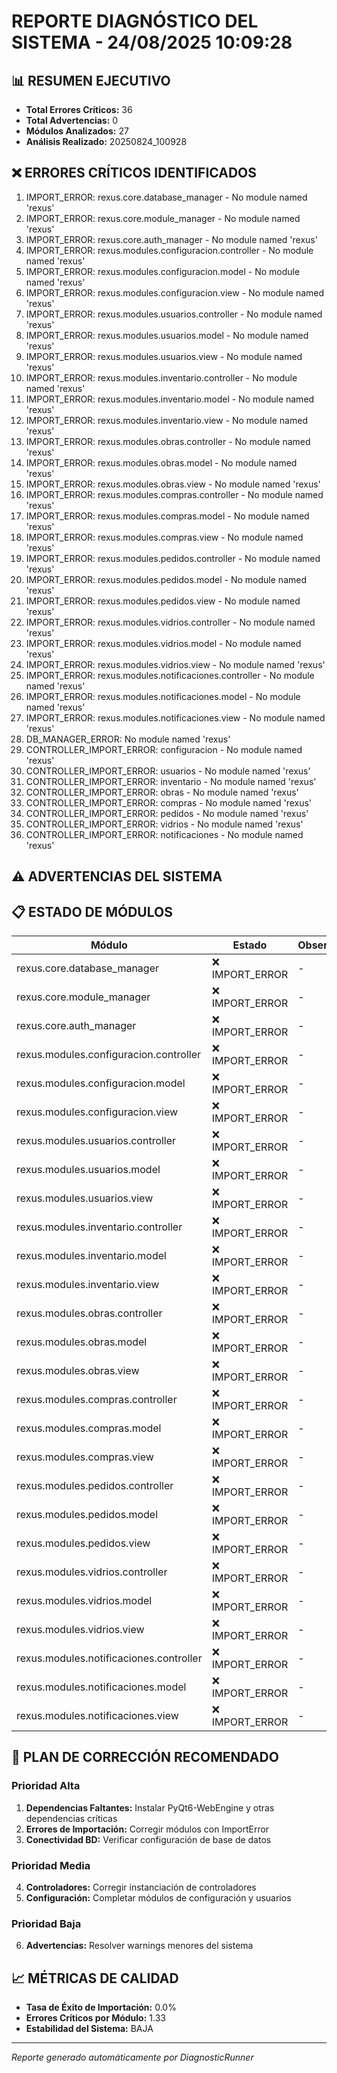 # REPORTE DIAGNÓSTICO DEL SISTEMA - 24/08/2025 10:09:28

## 📊 RESUMEN EJECUTIVO

- **Total Errores Críticos:** 36
- **Total Advertencias:** 0
- **Módulos Analizados:** 27
- **Análisis Realizado:** 20250824_100928

## ❌ ERRORES CRÍTICOS IDENTIFICADOS

1. IMPORT_ERROR: rexus.core.database_manager - No module named 'rexus'
2. IMPORT_ERROR: rexus.core.module_manager - No module named 'rexus'
3. IMPORT_ERROR: rexus.core.auth_manager - No module named 'rexus'
4. IMPORT_ERROR: rexus.modules.configuracion.controller - No module named 'rexus'
5. IMPORT_ERROR: rexus.modules.configuracion.model - No module named 'rexus'
6. IMPORT_ERROR: rexus.modules.configuracion.view - No module named 'rexus'
7. IMPORT_ERROR: rexus.modules.usuarios.controller - No module named 'rexus'
8. IMPORT_ERROR: rexus.modules.usuarios.model - No module named 'rexus'
9. IMPORT_ERROR: rexus.modules.usuarios.view - No module named 'rexus'
10. IMPORT_ERROR: rexus.modules.inventario.controller - No module named 'rexus'
11. IMPORT_ERROR: rexus.modules.inventario.model - No module named 'rexus'
12. IMPORT_ERROR: rexus.modules.inventario.view - No module named 'rexus'
13. IMPORT_ERROR: rexus.modules.obras.controller - No module named 'rexus'
14. IMPORT_ERROR: rexus.modules.obras.model - No module named 'rexus'
15. IMPORT_ERROR: rexus.modules.obras.view - No module named 'rexus'
16. IMPORT_ERROR: rexus.modules.compras.controller - No module named 'rexus'
17. IMPORT_ERROR: rexus.modules.compras.model - No module named 'rexus'
18. IMPORT_ERROR: rexus.modules.compras.view - No module named 'rexus'
19. IMPORT_ERROR: rexus.modules.pedidos.controller - No module named 'rexus'
20. IMPORT_ERROR: rexus.modules.pedidos.model - No module named 'rexus'
21. IMPORT_ERROR: rexus.modules.pedidos.view - No module named 'rexus'
22. IMPORT_ERROR: rexus.modules.vidrios.controller - No module named 'rexus'
23. IMPORT_ERROR: rexus.modules.vidrios.model - No module named 'rexus'
24. IMPORT_ERROR: rexus.modules.vidrios.view - No module named 'rexus'
25. IMPORT_ERROR: rexus.modules.notificaciones.controller - No module named 'rexus'
26. IMPORT_ERROR: rexus.modules.notificaciones.model - No module named 'rexus'
27. IMPORT_ERROR: rexus.modules.notificaciones.view - No module named 'rexus'
28. DB_MANAGER_ERROR: No module named 'rexus'
29. CONTROLLER_IMPORT_ERROR: configuracion - No module named 'rexus'
30. CONTROLLER_IMPORT_ERROR: usuarios - No module named 'rexus'
31. CONTROLLER_IMPORT_ERROR: inventario - No module named 'rexus'
32. CONTROLLER_IMPORT_ERROR: obras - No module named 'rexus'
33. CONTROLLER_IMPORT_ERROR: compras - No module named 'rexus'
34. CONTROLLER_IMPORT_ERROR: pedidos - No module named 'rexus'
35. CONTROLLER_IMPORT_ERROR: vidrios - No module named 'rexus'
36. CONTROLLER_IMPORT_ERROR: notificaciones - No module named 'rexus'

## ⚠️ ADVERTENCIAS DEL SISTEMA


## 📋 ESTADO DE MÓDULOS

| Módulo | Estado | Observaciones |
|--------|--------|--------------|
| rexus.core.database_manager | ❌ IMPORT_ERROR | - |
| rexus.core.module_manager | ❌ IMPORT_ERROR | - |
| rexus.core.auth_manager | ❌ IMPORT_ERROR | - |
| rexus.modules.configuracion.controller | ❌ IMPORT_ERROR | - |
| rexus.modules.configuracion.model | ❌ IMPORT_ERROR | - |
| rexus.modules.configuracion.view | ❌ IMPORT_ERROR | - |
| rexus.modules.usuarios.controller | ❌ IMPORT_ERROR | - |
| rexus.modules.usuarios.model | ❌ IMPORT_ERROR | - |
| rexus.modules.usuarios.view | ❌ IMPORT_ERROR | - |
| rexus.modules.inventario.controller | ❌ IMPORT_ERROR | - |
| rexus.modules.inventario.model | ❌ IMPORT_ERROR | - |
| rexus.modules.inventario.view | ❌ IMPORT_ERROR | - |
| rexus.modules.obras.controller | ❌ IMPORT_ERROR | - |
| rexus.modules.obras.model | ❌ IMPORT_ERROR | - |
| rexus.modules.obras.view | ❌ IMPORT_ERROR | - |
| rexus.modules.compras.controller | ❌ IMPORT_ERROR | - |
| rexus.modules.compras.model | ❌ IMPORT_ERROR | - |
| rexus.modules.compras.view | ❌ IMPORT_ERROR | - |
| rexus.modules.pedidos.controller | ❌ IMPORT_ERROR | - |
| rexus.modules.pedidos.model | ❌ IMPORT_ERROR | - |
| rexus.modules.pedidos.view | ❌ IMPORT_ERROR | - |
| rexus.modules.vidrios.controller | ❌ IMPORT_ERROR | - |
| rexus.modules.vidrios.model | ❌ IMPORT_ERROR | - |
| rexus.modules.vidrios.view | ❌ IMPORT_ERROR | - |
| rexus.modules.notificaciones.controller | ❌ IMPORT_ERROR | - |
| rexus.modules.notificaciones.model | ❌ IMPORT_ERROR | - |
| rexus.modules.notificaciones.view | ❌ IMPORT_ERROR | - |

## 🎯 PLAN DE CORRECCIÓN RECOMENDADO

### Prioridad Alta
1. **Dependencias Faltantes:** Instalar PyQt6-WebEngine y otras dependencias críticas
2. **Errores de Importación:** Corregir módulos con ImportError
3. **Conectividad BD:** Verificar configuración de base de datos

### Prioridad Media  
4. **Controladores:** Corregir instanciación de controladores
5. **Configuración:** Completar módulos de configuración y usuarios

### Prioridad Baja
6. **Advertencias:** Resolver warnings menores del sistema

## 📈 MÉTRICAS DE CALIDAD

- **Tasa de Éxito de Importación:** 0.0%
- **Errores Críticos por Módulo:** 1.33
- **Estabilidad del Sistema:** BAJA

---
*Reporte generado automáticamente por DiagnosticRunner*
